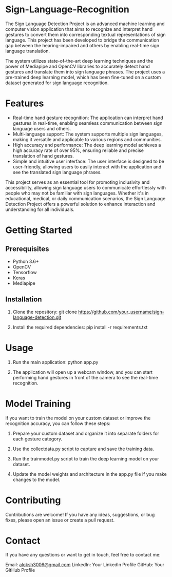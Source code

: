 # Sign-Language-Recognition

The Sign Language Detection Project is an advanced machine learning and computer vision application that aims to recognize and interpret hand gestures to convert them into corresponding textual representations of sign language. This project has been developed to bridge the communication gap between the hearing-impaired and others by enabling real-time sign language translation.

The system utilizes state-of-the-art deep learning techniques and the power of Mediapipe and OpenCV libraries to accurately detect hand gestures and translate them into sign language phrases. The project uses a pre-trained deep learning model, which has been fine-tuned on a custom dataset generated for sign language recognition.

# Features
* Real-time hand gesture recognition: The application can interpret hand gestures in real-time, enabling seamless communication between sign language users and others.
* Multi-language support: The system supports multiple sign languages, making it versatile and applicable to various regions and communities.
* High accuracy and performance: The deep learning model achieves a high accuracy rate of over 95%, ensuring reliable and precise translation of hand gestures.
* Simple and intuitive user interface: The user interface is designed to be user-friendly, allowing users to easily interact with the application and see the translated sign language phrases.

This project serves as an essential tool for promoting inclusivity and accessibility, allowing sign language users to communicate effortlessly with people who may not be familiar with sign languages. Whether it's in educational, medical, or daily communication scenarios, the Sign Language Detection Project offers a powerful solution to enhance interaction and understanding for all individuals.

# Getting Started

## Prerequisites
* Python 3.6+
* OpenCV
* Tensorflow
* Keras
* Mediapipe

## Installation

1. Clone the repository:
   git clone https://github.com/your_username/sign-language-detection.git

2. Install the required dependencies:
   pip install -r requirements.txt

# Usage

1. Run the main application:
   python app.py

2. The application will open up a webcam window, and you can start performing hand gestures in front of the camera to see the real-time recognition.

# Model Training

If you want to train the model on your custom dataset or improve the recognition accuracy, you can follow these steps:

1. Prepare your custom dataset and organize it into separate folders for each gesture category.

2. Use the collectdata.py script to capture and save the training data.

3. Run the trainmodel.py script to train the deep learning model on your dataset.

4. Update the model weights and architecture in the app.py file if you make changes to the model.

# Contributing

Contributions are welcome! If you have any ideas, suggestions, or bug fixes, please open an issue or create a pull request.

# Contact
If you have any questions or want to get in touch, feel free to contact me:

Email: aloksh3006@gmail.com
LinkedIn: Your LinkedIn Profile
GitHub: Your GitHub Profile

